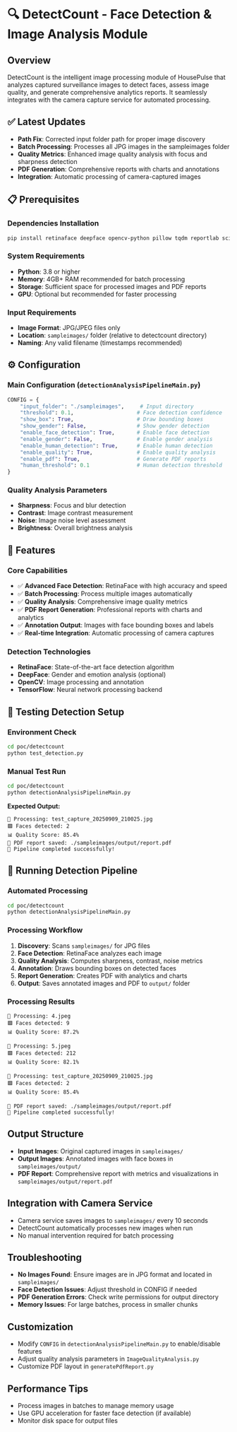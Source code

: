 # 🔍 DetectCount - Face Detection & Image Analysis Module

## Overview
DetectCount is the intelligent image processing module of HousePulse that analyzes captured surveillance images to detect faces, assess image quality, and generate comprehensive analytics reports. It seamlessly integrates with the camera capture service for automated processing.

## ✅ **Latest Updates**
- **Path Fix**: Corrected input folder path for proper image discovery
- **Batch Processing**: Processes all JPG images in the sampleimages folder
- **Quality Metrics**: Enhanced image quality analysis with focus and sharpness detection
- **PDF Generation**: Comprehensive reports with charts and annotations
- **Integration**: Automatic processing of camera-captured images

## 📋 **Prerequisites**

### Dependencies Installation
```bash
pip install retinaface deepface opencv-python pillow tqdm reportlab scikit-image matplotlib tensorflow
```

### System Requirements
- **Python**: 3.8 or higher
- **Memory**: 4GB+ RAM recommended for batch processing
- **Storage**: Sufficient space for processed images and PDF reports
- **GPU**: Optional but recommended for faster processing

### Input Requirements
- **Image Format**: JPG/JPEG files only
- **Location**: `sampleimages/` folder (relative to detectcount directory)
- **Naming**: Any valid filename (timestamps recommended)

## ⚙️ **Configuration**

### Main Configuration (`detectionAnalysisPipelineMain.py`)
```python
CONFIG = {
    "input_folder": "./sampleimages",     # Input directory
    "threshold": 0.1,                    # Face detection confidence
    "show_box": True,                    # Draw bounding boxes
    "show_gender": False,                # Show gender detection
    "enable_face_detection": True,       # Enable face detection
    "enable_gender": False,              # Enable gender analysis
    "enable_human_detection": True,      # Enable human detection
    "enable_quality": True,              # Enable quality analysis
    "enable_pdf": True,                  # Generate PDF reports
    "human_threshold": 0.1               # Human detection threshold
}
```

### Quality Analysis Parameters
- **Sharpness**: Focus and blur detection
- **Contrast**: Image contrast measurement
- **Noise**: Image noise level assessment
- **Brightness**: Overall brightness analysis

## 🎯 **Features**

### Core Capabilities
- ✅ **Advanced Face Detection**: RetinaFace with high accuracy and speed
- ✅ **Batch Processing**: Process multiple images automatically
- ✅ **Quality Analysis**: Comprehensive image quality metrics
- ✅ **PDF Report Generation**: Professional reports with charts and analytics
- ✅ **Annotation Output**: Images with face bounding boxes and labels
- ✅ **Real-time Integration**: Automatic processing of camera captures

### Detection Technologies
- **RetinaFace**: State-of-the-art face detection algorithm
- **DeepFace**: Gender and emotion analysis (optional)
- **OpenCV**: Image processing and annotation
- **TensorFlow**: Neural network processing backend

## 🧪 **Testing Detection Setup**

### Environment Check
```bash
cd poc/detectcount
python test_detection.py
```

### Manual Test Run
```bash
cd poc/detectcount
python detectionAnalysisPipelineMain.py
```

**Expected Output:**
```
📁 Processing: test_capture_20250909_210025.jpg
🟩 Faces detected: 2
📊 Quality Score: 85.4%
📄 PDF report saved: ./sampleimages/output/report.pdf
🚀 Pipeline completed successfully!
```

## 🚀 **Running Detection Pipeline**

### Automated Processing
```bash
cd poc/detectcount
python detectionAnalysisPipelineMain.py
```

### Processing Workflow
1. **Discovery**: Scans `sampleimages/` for JPG files
2. **Face Detection**: RetinaFace analyzes each image
3. **Quality Analysis**: Computes sharpness, contrast, noise metrics
4. **Annotation**: Draws bounding boxes on detected faces
5. **Report Generation**: Creates PDF with analytics and charts
6. **Output**: Saves annotated images and PDF to `output/` folder

### Processing Results
```
📁 Processing: 4.jpeg
🟩 Faces detected: 9
📊 Quality Score: 87.2%

📁 Processing: 5.jpeg
🟩 Faces detected: 212
📊 Quality Score: 82.1%

📁 Processing: test_capture_20250909_210025.jpg
🟩 Faces detected: 2
📊 Quality Score: 85.4%

📄 PDF report saved: ./sampleimages/output/report.pdf
🚀 Pipeline completed successfully!
```

## Output Structure
- **Input Images**: Original captured images in `sampleimages/`
- **Output Images**: Annotated images with face boxes in `sampleimages/output/`
- **PDF Report**: Comprehensive report with metrics and visualizations in `sampleimages/output/report.pdf`

## Integration with Camera Service
- Camera service saves images to `sampleimages/` every 10 seconds
- DetectCount automatically processes new images when run
- No manual intervention required for batch processing

## Troubleshooting
- **No Images Found**: Ensure images are in JPG format and located in `sampleimages/`
- **Face Detection Issues**: Adjust threshold in CONFIG if needed
- **PDF Generation Errors**: Check write permissions for output directory
- **Memory Issues**: For large batches, process in smaller chunks

## Customization
- Modify `CONFIG` in `detectionAnalysisPipelineMain.py` to enable/disable features
- Adjust quality analysis parameters in `ImageQualityAnalysis.py`
- Customize PDF layout in `generatePdfReport.py`

## Performance Tips
- Process images in batches to manage memory usage
- Use GPU acceleration for faster face detection (if available)
- Monitor disk space for output files